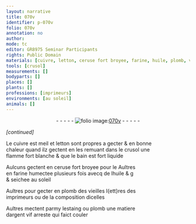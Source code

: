 ```yaml
---
layout: narrative
title: 070v
identifier: p-070v
folio: 070v
annotation: no
author:
mode: tc
editor: GR8975 Seminar Participants
rights: Public Domain
materials: [cuivre, letton, ceruse fort broyee, farine, huile, plomb, vieilles l{ett}res des imprimeurs, composition dicelles, estaing, argent vif]
tools: [crusol]
measurements: []
bodyparts: []
places: []
plants: []
professions: [imprimeurs]
environments: [au soleil]
animals: []
---
```


<div class="folio" align="center">- - - - - <a href="http://gallica.bnf.fr/ark:/12148/btv1b10500001g/f146.image" target="_blank"><img src="https://cu-mkp.github.io/2017-workshop-edition/assets/photo-icon.png" alt="folio image: " style="display:inline-block; margin-bottom:-3px;"/>070v</a> - - - - - </div>  
 
*[continued]*
  
Le <span class="m">cuivre</span> <span class="del">est meil</span> et <span class="m">letton</span> sont propres a gecter & en bonne<br/> chaleur quand ilz gectent en les remuant dans le <span class="tl">crusol</span> une<br/> flamme fort blanche & que le bain est fort liquide
 
Aulcuns gectent en <span class="m">ceruse fort broyee</span> <span class="del">pour le</span> Aultres<br/> en <span class="m">farine</span> humectee plusieurs fois avecq de l<span class="m">huile</span> <span class="del">& g</span><br/> & seichee <span class="env">au soleil</span>
 
Aultres pour gecter en <span class="m">plomb</span> des <span class="m">vieilles l{ett}res des<br/> <span class="pro">imprimeurs</span></span> ou de la <span class="m">composition dicelles</span>
 
Aultres mectent parmy l<span class="m">estaing</span> ou <span class="m">plomb</span> une matiere<br/> d<span class="m">argent vif</span> arreste qui faict couler
 
